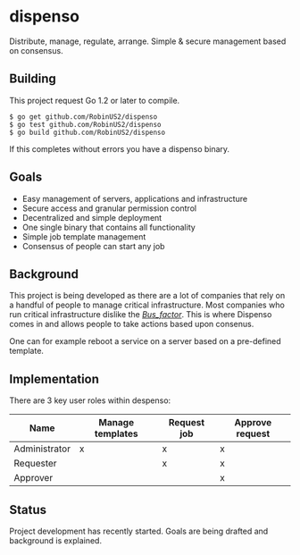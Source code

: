 dispenso
========

Distribute, manage, regulate, arrange. Simple &amp; secure management based on consensus.

## Building
This project request Go 1.2 or later to compile. 

	$ go get github.com/RobinUS2/dispenso
	$ go test github.com/RobinUS2/dispenso
	$ go build github.com/RobinUS2/dispenso

If this completes without errors you have a dispenso binary.

## Goals
- Easy management of servers, applications and infrastructure
- Secure access and granular permission control
- Decentralized and simple deployment
- One single binary that contains all functionality
- Simple job template management
- Consensus of people can start any job

## Background
This project is being developed as there are a lot of companies that rely on a handful of people to manage critical infrastructure.
Most companies who run critical infrastructure dislike the [_Bus_factor_](http://en.wikipedia.org/wiki/Bus_factor).
This is where Dispenso comes in and allows people to take actions based upon consenus. 

One can for example reboot a service on a server based on a pre-defined template.

## Implementation
There are 3 key user roles within despenso:

| Name | Manage templates | Request job | Approve request |
|------|------------------|-------------|-----------------|
| Administrator | x | x | x |
| Requester |  | x | x |
| Approver |  |  | x |

## Status
Project development has recently started. Goals are being drafted and background is explained.